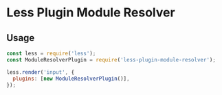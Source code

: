 # Less Plugin Module Resolver

## Usage

```js
const less = require('less');
const ModuleResolverPlugin = require('less-plugin-module-resolver');

less.render('input', {
  plugins: [new ModuleResolverPlugin()],
});
```
